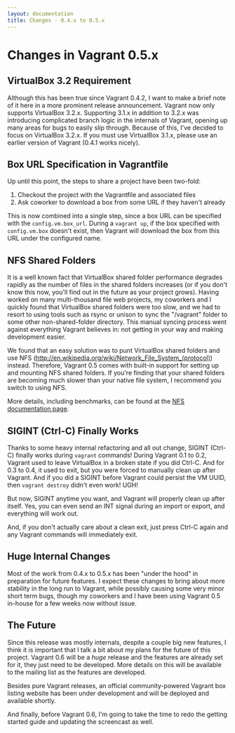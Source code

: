 ```yaml
---
layout: documentation
title: Changes - 0.4.x to 0.5.x
---
```

# Changes in Vagrant 0.5.x

## VirtualBox 3.2 Requirement

Although this has been true since Vagrant 0.4.2, I want to make a brief
note of it here in a more prominent release announcement. Vagrant now only
supports VirtualBox 3.2.x. Supporting 3.1.x in addition to 3.2.x was introducing
complicated branch logic in the internals of Vagrant, opening up many areas
for bugs to easily slip through. Because of this, I've decided to focus on VirtualBox
3.2.x. If you must use VirtualBox 3.1.x, please use an earlier version of Vagrant
(0.4.1 works nicely).

## Box URL Specification in Vagrantfile

Up until this point, the steps to share a project have been two-fold:

1. Checkout the project with the Vagrantfile and associated files
1. Ask coworker to download a box from some URL if they haven't already

This is now combined into a single step, since a box URL can be specified
with the `config.vm.box_url`. During a `vagrant up`, if the box specified
with `config.vm.box` doesn't exist, then Vagrant will download
the box from this URL under the configured name.

## NFS Shared Folders

It is a well known fact that VirtualBox shared folder performance degrades
rapidly as the number of files in the shared folders increases (or if you
don't know this now, you'll find out in the future as your project grows).
Having worked on many multi-thousand file web projects, my coworkers and I
quickly found that VirtualBox shared folders were too slow, and we had to
resort to using tools such as rsync or unison to sync the "/vagrant" folder
to some other non-shared-folder directory. This manual syncing process went
against everything Vagrant believes in: not getting in your way and making
development easier.

We found that an easy solution was to punt VirtualBox shared folders and
use NFS (http://en.wikipedia.org/wiki/Network_File_System_(protocol)) instead.
Therefore, Vagrant 0.5 comes with built-in support for setting up and mounting
NFS shared folders. If you're finding that your shared folders are becoming
much slower than your native file system, I recommend you switch to using NFS.

More details, including benchmarks, can be found at the [NFS documentation page](/docs/nfs.html).

## SIGINT (Ctrl-C) Finally Works

Thanks to some heavy internal refactoring and all out change, SIGINT (Ctrl-C)
finally works during `vagrant` commands! During Vagrant 0.1 to 0.2, Vagrant
used to leave VirtualBox in a broken state if you did Ctrl-C. And for 0.3 to
0.4, it used to exit, but you were forced to manually clean up after Vagrant.
And if you did a SIGINT before Vagrant could persist the VM UUID, then
`vagrant destroy` didn't even work! UGH!

But now, SIGINT anytime you want, and Vagrant will properly clean up after
itself. Yes, you can even send an INT signal during an import or export,
and everything will work out.

And, if you don't actually care about a clean exit, just press Ctrl-C
again and any Vagrant commands will immediately exit.

## Huge Internal Changes

Most of the work from 0.4.x to 0.5.x has been "under the hood" in preparation
for future features. I expect these changes to bring about more stability in
the long run to Vagrant, while possibly causing some very minor short term
bugs, though my coworkers and I have been using Vagrant 0.5 in-house for a few
weeks now without issue.

## The Future

Since this release was mostly internals, despite a couple big new features, I think it is important
that I talk a bit about my plans for the future of this project. Vagrant 0.6 will
be a _huge_ release and the features are already set for it, they just need to be
developed. More details on this will be available to the mailing list as the
features are developed.

Besides pure Vagrant releases, an official community-powered Vagrant box listing
website has been under development and will be deployed and available shortly.

And finally, before Vagrant 0.6, I'm going to take the time to redo the getting
started guide and updating the screencast as well.

